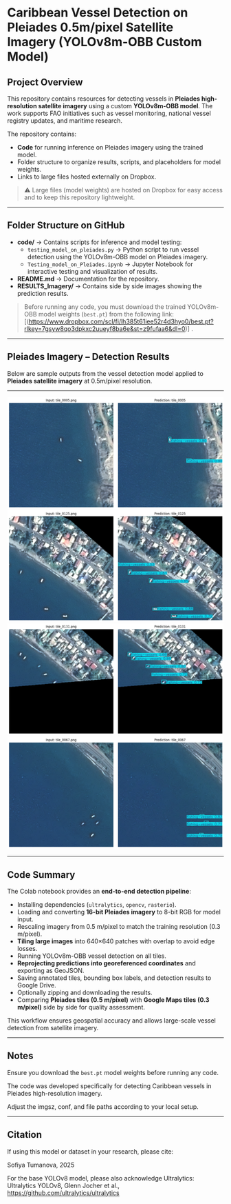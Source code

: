# Caribbean Vessel Detection on Pleiades 0.5m/pixel Satellite Imagery (YOLOv8m-OBB Custom Model)

## Project Overview
This repository contains resources for detecting vessels in **Pleiades high-resolution satellite imagery** using a custom **YOLOv8m-OBB model**. The work supports FAO initiatives such as vessel monitoring, national vessel registry updates, and maritime research.  

The repository contains:

- **Code** for running inference on Pleiades imagery using the trained model.
- Folder structure to organize results, scripts, and placeholders for model weights.
- Links to large files hosted externally on Dropbox.

> ⚠️ Large files (model weights) are hosted on Dropbox for easy access and to keep this repository lightweight.

---

## Folder Structure on GitHub

- **code/** → Contains scripts for inference and model testing:
  - `testing_model_on_pleiades.py` → Python script to run vessel detection using the YOLOv8m-OBB model on Pleiades imagery.  
  - `Testing_model_on_Pleiades.ipynb` → Jupyter Notebook for interactive testing and visualization of results.  
- **README.md** → Documentation for the repository.
- **RESULTS_Imagery/** → Contains side by side images showing the prediction results.

> Before running any code, you must download the trained YOLOv8m-OBB model weights (`best.pt`) from the following link: [(https://www.dropbox.com/scl/fi/lh385t61iee52r4d3hyo0/best.pt?rlkey=7gsyw8qo3dpkxc2uueyf8ba6e&st=z9fufaa6&dl=0)]
.

---
## Pleiades Imagery – Detection Results

Below are sample outputs from the vessel detection model applied to **Pleiades satellite imagery** at 0.5m/pixel resolution.

---

![Result 1](RESULTS_Imagery/download%20(1).png)
![Result 2](RESULTS_Imagery/download%20(13).png)
![Result 3](RESULTS_Imagery/download%20(15).png)
![Result 4](RESULTS_Imagery/download%20(4).png)

---
## Code Summary
The Colab notebook provides an **end-to-end detection pipeline**:  
- Installing dependencies (`ultralytics`, `opencv`, `rasterio`).  
- Loading and converting **16-bit Pleiades imagery** to 8-bit RGB for model input.  
- Rescaling imagery from 0.5 m/pixel to match the training resolution (0.3 m/pixel).  
- **Tiling large images** into 640×640 patches with overlap to avoid edge losses.  
- Running YOLOv8m-OBB vessel detection on all tiles.  
- **Reprojecting predictions into georeferenced coordinates** and exporting as GeoJSON.  
- Saving annotated tiles, bounding box labels, and detection results to Google Drive.  
- Optionally zipping and downloading the results.  
- Comparing **Pleiades tiles (0.5 m/pixel)** with **Google Maps tiles (0.3 m/pixel)** side by side for quality assessment.  

This workflow ensures geospatial accuracy and allows large-scale vessel detection from satellite imagery.  

---
## Notes

Ensure you download the `best.pt` model weights before running any code.

The code was developed specifically for detecting Caribbean vessels in Pleiades high-resolution imagery.

Adjust the imgsz, conf, and file paths according to your local setup.

---
## Citation

If using this model or dataset in your research, please cite:

Sofiya Tumanova, 2025

For the base YOLOv8 model, please also acknowledge Ultralytics:
Ultralytics YOLOv8, Glenn Jocher et al., https://github.com/ultralytics/ultralytics
